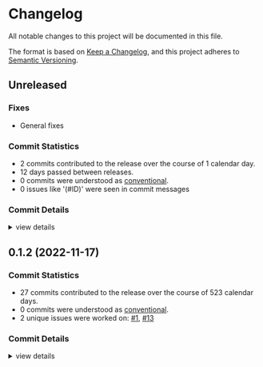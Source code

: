 # Changelog

All notable changes to this project will be documented in this file.

The format is based on [Keep a Changelog](https://keepachangelog.com/en/1.0.0/),
and this project adheres to [Semantic Versioning](https://semver.org/spec/v2.0.0.html).

## Unreleased

### Fixes

- General fixes

### Commit Statistics

<csr-read-only-do-not-edit/>

 - 2 commits contributed to the release over the course of 1 calendar day.
 - 12 days passed between releases.
 - 0 commits were understood as [conventional](https://www.conventionalcommits.org).
 - 0 issues like '(#ID)' were seen in commit messages

### Commit Details

<csr-read-only-do-not-edit/>

<details><summary>view details</summary>

 * **Uncategorized**
    - Release kll-macros v0.1.2, kll-core v0.1.6, kiibohd-hid-io v0.1.3 ([`cf9ad2e`](https://github.com/kiibohd/kiibohd-core/commit/cf9ad2ec744f0452856a1c778031665fe38c0e45))
    - Update GitHub Actions (deny, pants, udeps) ([`b6ec165`](https://github.com/kiibohd/kiibohd-core/commit/b6ec165d19153d8acaffb8ff4ae8504fcfe7e40c))
</details>

## 0.1.2 (2022-11-17)

### Commit Statistics

<csr-read-only-do-not-edit/>

 - 27 commits contributed to the release over the course of 523 calendar days.
 - 0 commits were understood as [conventional](https://www.conventionalcommits.org).
 - 2 unique issues were worked on: [#1](https://github.com/kiibohd/kiibohd-core/issues/1), [#13](https://github.com/kiibohd/kiibohd-core/issues/13)

### Commit Details

<csr-read-only-do-not-edit/>

<details><summary>view details</summary>

 * **[#1](https://github.com/kiibohd/kiibohd-core/issues/1)**
    - Keyscanning module initial merge ([`0dba8f8`](https://github.com/kiibohd/kiibohd-core/commit/0dba8f88fbd9cc42618398afb54c1b522ad37858))
 * **[#13](https://github.com/kiibohd/kiibohd-core/issues/13)**
    - Add keywords and categories to all the Cargo.toml (and fix a few typos) ([`4553cb4`](https://github.com/kiibohd/kiibohd-core/commit/4553cb456ab7df2e2874f03e385166e062787375))
 * **Uncategorized**
    - Release is31fl3743b v0.1.2, kll-hid v0.1.2, kll-macros v0.1.1, kll-core v0.1.5, kiibohd-hall-effect v0.1.2, kiibohd-keyscanning v0.1.2, kiibohd-hall-effect-keyscanning v0.1.2, kiibohd-hid-io v0.1.2, kiibohd-usb v0.1.3 ([`5a574aa`](https://github.com/kiibohd/kiibohd-core/commit/5a574aa1da0321613614c4d7f6f285fe149af409))
    - Fix changelogs ([`33ef4a3`](https://github.com/kiibohd/kiibohd-core/commit/33ef4a3f4fded7a8dd1f00510291f4075711186f))
    - Initial CHANGELOG.md ([`04edeeb`](https://github.com/kiibohd/kiibohd-core/commit/04edeebcb78d924d4b139b56c0b513633f7f95cc))
    - cargo fmt ([`8e38526`](https://github.com/kiibohd/kiibohd-core/commit/8e385266d5c631630c95fec6fb13808e1395de0a))
    - Add KeyScanning trait ([`218896b`](https://github.com/kiibohd/kiibohd-core/commit/218896b335f0b46d7cf9d5430afb8a98feb2c4b7))
    - Add better debbuing for i331fl3743b crate ([`6416b1c`](https://github.com/kiibohd/kiibohd-core/commit/6416b1cf07440184ba088a077f59a7414a7fb8eb))
    - [kiibohd-keyscanning] Add off state ignore option ([`5cd975c`](https://github.com/kiibohd/kiibohd-core/commit/5cd975c07908246fd49f8550ecceec7220e6ae0e))
    - Update defmt configurations ([`58c3aac`](https://github.com/kiibohd/kiibohd-core/commit/58c3aac6996ba72a24c12910e7875ecd2f6be969))
    - More clippy fixes ([`528672a`](https://github.com/kiibohd/kiibohd-core/commit/528672a0f7f255eb95cda7fd5423cfc553fa959e))
    - Increment patch ([`cc4f15f`](https://github.com/kiibohd/kiibohd-core/commit/cc4f15f18096cf75947204eab219c19f3dcaed18))
    - Update README.md ([`d7fe786`](https://github.com/kiibohd/kiibohd-core/commit/d7fe786cb66298bbaf0a8848963193f4216a2bd3))
    - Add kll-core support to kiibohd-hall-effect-keyscanning ([`d0a5c83`](https://github.com/kiibohd/kiibohd-core/commit/d0a5c8376f3b17bf3e3418e5466d095295d5137f))
    - Adding no-std keywords ([`59254c5`](https://github.com/kiibohd/kiibohd-core/commit/59254c5018132cb379790e6e0df6dc02f75b7c0f))
    - cargo fmt ([`c37456d`](https://github.com/kiibohd/kiibohd-core/commit/c37456d7bfb1f032a0947e4aeb19ea24761e8e7a))
    - Adding README.md for kll-macros ([`603de2f`](https://github.com/kiibohd/kiibohd-core/commit/603de2f8172c09bb47ab1e038299a97bf79c4e4c))
    - Add Off-state event generated (generate_event) ([`310b013`](https://github.com/kiibohd/kiibohd-core/commit/310b013360a8a46636c756aae2d9da5b9bcad4fb))
    - Adding kll-core KeyEvent to TriggerEvent conversion ([`eb54635`](https://github.com/kiibohd/kiibohd-core/commit/eb54635c7ae2735dc9660fc08a668bb11f9bc2a6))
    - Adding state() lookup to kiibohd-keyscanning ([`0ebd4d1`](https://github.com/kiibohd/kiibohd-core/commit/0ebd4d14ef797db38d479bba41f5e2fb0c705d67))
    - Fixing power of 2 issues with heapless::Vec ([`8cce7c2`](https://github.com/kiibohd/kiibohd-core/commit/8cce7c29199561a1051c42a9c195fa577a335ee6))
    - Updating to defmt 0.3 ([`831f49e`](https://github.com/kiibohd/kiibohd-core/commit/831f49e1e4d8a3026417544604208a1b4a8243a1))
    - Fixing multiplication overflow panic ([`985c72d`](https://github.com/kiibohd/kiibohd-core/commit/985c72dc69e8861566bc705e3ec9ee5f3e856d37))
    - cargo fmt ([`64995b8`](https://github.com/kiibohd/kiibohd-core/commit/64995b8459bf1027d8171d57e7fb9f2c75ce33f8))
    - Added missing column size constant to timing calculations ([`70e8597`](https://github.com/kiibohd/kiibohd-core/commit/70e85978a85b1bafdfb125f815ed13798b07f874))
    - Updating kiibohd-keyscanning ([`1c51025`](https://github.com/kiibohd/kiibohd-core/commit/1c51025e8568e4e00571527b87a3ea8d20c251c8))
    - Refactored kiibohd-keyscanning module ([`999bf4d`](https://github.com/kiibohd/kiibohd-core/commit/999bf4d7d14cee85ca1351df67cfef805f23bda2))
</details>

